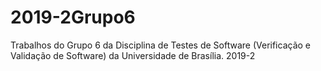# 2019-2Grupo6
Trabalhos do Grupo 6 da Disciplina de Testes de Software (Verificação e Validação de Software) da Universidade de Brasília. 2019-2